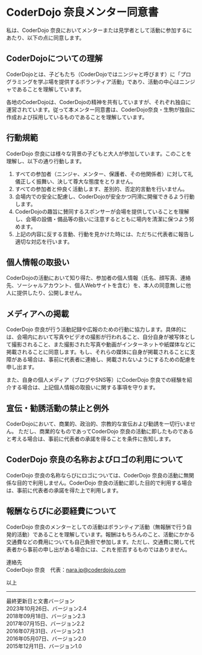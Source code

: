 # CoderDojo 奈良メンター同意書
私は、CoderDojo 奈良においてメンターまたは見学者として活動に参加するにあたり、以下の点に同意します。

## CoderDojoについての理解
CoderDojoとは、子どもたち（CoderDojoではニンジャと呼びます）に「プログラミングを学ぶ場を提供するボランティア活動」であり、活動の中心はニンジャであることを理解しています。

各地のCoderDojoは、CoderDojoの精神を共有していますが、それぞれ独自に運営されています。従って本メンター同意書は、CoderDojo奈良・生駒が独自に作成および採用しているものであることを理解しています。

## 行動規範
CoderDojo 奈良には様々な背景の子どもと大人が参加しています。このことを理解し、以下の通り行動します。

1. すべての参加者（ニンジャ、メンター、保護者、その他関係者）に対して礼儀正しく振舞い、決して尊大な態度をとりません。
1. すべての参加者と仲良く活動します、差別的、否定的言動を行いません。
1. 会場内での安全に配慮し、CoderDojoが安全かつ円滑に開催できるよう行動します。
1. CoderDojoの趣旨に賛同するスポンサーが会場を提供していることを理解し、会場の設備・備品等の扱いに注意するとともに場内を清潔に保つよう努めます。
1. 上記の内容に反する言動、行動を見かけた時には、ただちに代表者に報告し適切な対応を行います。

## 個人情報の取扱い
CoderDojoの活動において知り得た、参加者の個人情報（氏名、顔写真、連絡先、ソーシャルアカウント、個人Webサイトを含む）を、本人の同意無しに他人に提供したり、公開しません。

## メディアへの掲載
CoderDojo 奈良が行う活動記録や広報のための行動に協力します。具体的には、会場内において写真やビデオの撮影が行われること、自分自身が被写体として撮影されること、また撮影された写真や動画がインターネットや紙媒体などに掲載されることに同意します。もし、それらの媒体に自身が掲載されることに支障がある場合は、事前に代表者に連絡し、掲載されないようにするための配慮を申し出ます。

また、自身の個人メディア（ブログやSNS等）にCoderDojo 奈良での経験を紹介する場合は、上記個人情報の取扱いに関する事項を守ります。

## 宣伝・勧誘活動の禁止と例外
CoderDojoにおいて、商業的、政治的、宗教的な宣伝および勧誘を一切行いません。
ただし、商業的なものであってCoderDojo 奈良の活動に即したものであると考える場合は、事前に代表者の承諾を得ることを条件に告知します。

## CoderDojo 奈良の名称およびロゴの利用について
CoderDojo 奈良の名称ならびにロゴについては、CoderDojo 奈良の活動に無関係な目的で利用しません。CoderDojo 奈良の活動に即した目的で利用する場合は、事前に代表者の承諾を得た上で利用します。


## 報酬ならびに必要経費について
CoderDojo 奈良のメンターとしての活動はボランティア活動（無報酬で行う自発的活動）であることを理解しています。報酬はもちろんのこと、活動にかかる交通費などの費用についても自己負担で参加します。ただし、交通費に関して代表者から事前の申し出がある場合には、これを拒否するものではありません。

連絡先  
CoderDojo 奈良　代表：[nara.jp@coderdojo.com](nara.jp@coderdojo.com)

以上

***
最終更新日と文書バージョン  
2023年10月26日、バージョン2.4  
2018年09月18日、バージョン2.3  
2017年07月15日、バージョン2.2  
2016年07月31日、バージョン2.1  
2016年05月07日、バージョン2.0  
2015年12月11日、バージョン1.0
